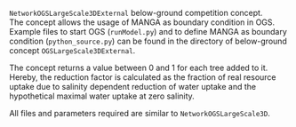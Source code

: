 

`NetworkOGSLargeScale3DExternal` below-ground competition concept.   
The concept allows the usage of MANGA as boundary condition in OGS.
Example files to start OGS (`runModel.py`) and to define MANGA as boundary condition (`python_source.py`) can be found in the directory of below-ground concept `OGSLargeScale3DExternal`.  

The concept returns a value between 0 and 1 for each tree added to it. 
Hereby, the reduction factor is calculated as the fraction of real resource uptake due to salinity dependent reduction of water uptake and the hypothetical maximal water uptake at zero salinity.   

All files and parameters required are similar to `NetworkOGSLargeScale3D`.

